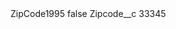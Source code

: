 <?xml version="1.0" encoding="UTF-8"?>
<CustomMetadata xmlns="http://soap.sforce.com/2006/04/metadata" xmlns:xsi="http://www.w3.org/2001/XMLSchema-instance" xmlns:xsd="http://www.w3.org/2001/XMLSchema">
    <label>ZipCode1995</label>
    <protected>false</protected>
    <values>
        <field>Zipcode__c</field>
        <value xsi:type="xsd:string">33345</value>
    </values>
</CustomMetadata>
